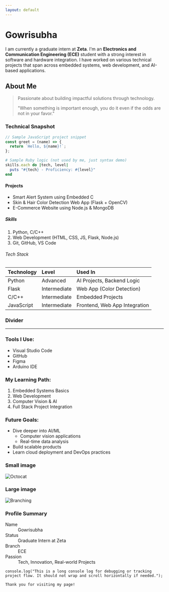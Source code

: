 ```yaml
---
layout: default
---
```



# Gowrisubha

I am currently a graduate intern at **Zeta**. I'm an **Electronics and Communication Engineering (ECE)** student with a strong interest in software and hardware integration. I have worked on various technical projects that span across embedded systems, web development, and AI-based applications.

## About Me

> Passionate about building impactful solutions through technology.
>
> "When something is important enough, you do it even if the odds are not in your favor."

### Technical Snapshot

```js
// Sample JavaScript project snippet
const greet = (name) => {
  return `Hello, ${name}!`;
};
```

```ruby
# Sample Ruby logic (not used by me, just syntax demo)
skills.each do |tech, level|
  puts "#{tech} - Proficiency: #{level}"
end
```

#### Projects

*   Smart Alert System using Embedded C
*   Skin & Hair Color Detection Web App (Flask + OpenCV)
*   E-Commerce Website using Node.js & MongoDB

##### Skills

1.  Python, C/C++
2.  Web Development (HTML, CSS, JS, Flask, Node.js)
3.  Git, GitHub, VS Code

###### Tech Stack

| Technology   | Level           | Used In                         |
|:-------------|:----------------|:--------------------------------|
| Python       | Advanced        | AI Projects, Backend Logic      |
| Flask        | Intermediate    | Web App (Color Detection)       |
| C/C++        | Intermediate    | Embedded Projects               |
| JavaScript   | Intermediate    | Frontend, Web App Integration   |

### Divider

* * *

### Tools I Use:

*   Visual Studio Code
*   GitHub
*   Figma
*   Arduino IDE

### My Learning Path:

1.  Embedded Systems Basics
2.  Web Development
3.  Computer Vision & AI
4.  Full Stack Project Integration

### Future Goals:

- Dive deeper into AI/ML
  - Computer vision applications
  - Real-time data analysis
- Build scalable products
- Learn cloud deployment and DevOps practices

### Small image

![Octocat](https://github.githubassets.com/images/icons/emoji/octocat.png)

### Large image

![Branching](https://guides.github.com/activities/hello-world/branching.png)

### Profile Summary

<dl>
<dt>Name</dt>
<dd>Gowrisubha</dd>
<dt>Status</dt>
<dd>Graduate Intern at Zeta</dd>
<dt>Branch</dt>
<dd>ECE</dd>
<dt>Passion</dt>
<dd>Tech, Innovation, Real-world Projects</dd>
</dl>

```
console.log("This is a long console log for debugging or tracking project flow. It should not wrap and scroll horizontally if needed.");
```

```
Thank you for visiting my page!
```
